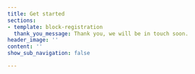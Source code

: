 ```yaml
---
title: Get started
sections:
- template: block-registration
  thank_you_message: Thank you, we will be in touch soon.
header_image: ''
content: ''
show_sub_navigation: false

---
```

